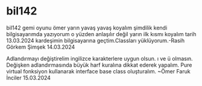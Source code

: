 # bil142
bil142 gemi oyunu
ömer yarın yavaş yavaş koyalım şimdilik kendi bilgisayarımda yazıyorum o yüzden anlaşılır değil yarın ilk kısmı koyalım 
tarih 13.03.2024
kardeşimin bilgisayarına geçtim.Classları yüklüyorum.-Rasih Görkem Şimşek
14.03.2024

Adlandırmayı değiştirelim ingilizce karakterlere uygun olsun. ı ve ü olmasın. Değişken adlandırmasında büyük harf kuralına dikkat ederek yapalım. Pure virtual fonksiyon kullanarak interface base class oluşturalım. 
~Ömer Faruk İnciler 15.03.2024

